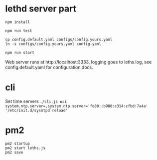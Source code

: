 # lethd server part

```
npm install

npm run test

cp config.default.yaml configs/config.yours.yaml
ln -s configs/config.yours.yaml config.yaml

npm run start
```

Web server runs at http://localhost:3333, logging goes to leths.log, see config.default.yaml for configuration docs.

# cli

Set time servers `./cli.js uci system.ntp.server=,system.ntp.server='fe80::b908:c314:cfbd:7a4a' '/etc/init.d/sysntpd reload'`

# pm2
```
pm2 startup
pm2 start leths.js
pm2 save
```
